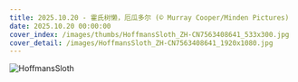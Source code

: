 ```yaml
---
title: 2025.10.20 - 霍氏树懒，厄瓜多尔 (© Murray Cooper/Minden Pictures)
date: 2025.10.20 00:00:00
cover_index: /images/thumbs/HoffmansSloth_ZH-CN7563408641_533x300.jpg
cover_detail: /images/HoffmansSloth_ZH-CN7563408641_1920x1080.jpg
---
```


![HoffmansSloth](/images/HoffmansSloth_ZH-CN7563408641_1920x1080.jpg)
